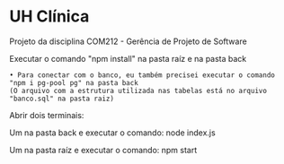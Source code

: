 # UH Clínica
Projeto da disciplina COM212 - Gerência de Projeto de Software

Executar o comando "npm install" na pasta raíz e na pasta back

    • Para conectar com o banco, eu também precisei executar o comando "npm i pg-pool pg" na pasta back
    (O arquivo com a estrutura utilizada nas tabelas está no arquivo "banco.sql" na pasta raiz)
  
Abrir dois terminais: 

  Um na pasta back e executar o comando: node index.js
  
  Um na pasta raíz e executar o comando: npm start

